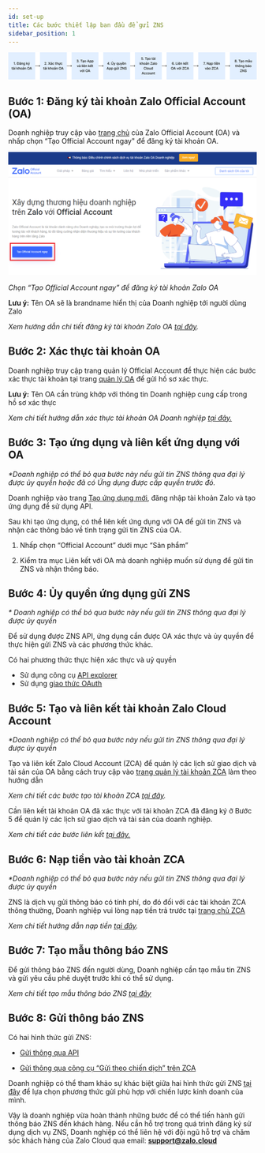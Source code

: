 ```yaml
---
id: set-up
title: Các bước thiết lập ban đầu để gửi ZNS
sidebar_position: 1
---
```


![alt_text](images/set-up/1.jpg "image_tooltip")

## Bước 1: Đăng ký tài khoản Zalo Official Account (OA)

Doanh nghiệp truy cập vào [trang chủ](https://oa.zalo.me/home) của Zalo Official Account (OA) và nhấp chọn “Tạo Official Account ngay" để đăng ký tài khoản OA.

![alt_text](images/set-up/2_1.png "image create OA")

_Chọn “Tạo Official Account ngay” để đăng ký tài khoản Zalo OA_

**Lưu ý:** Tên OA sẽ là brandname hiển thị của Doanh nghiệp tới người dùng Zalo

_Xem hướng dẫn chi tiết đăng ký tài khoản Zalo OA [tại đây](https://oa.zalo.me/home/resources/guides/huong-dan-dang-ky-tai-khoan-zalo-official-account-doanh-nghiep_61)._

## Bước 2: Xác thực tài khoản OA

Doanh nghiệp truy cập trang quản lý Official Account để thực hiện các bước xác thực tài khoản tại trang <ins>[quản lý OA](https://oa.zalo.me/manage/oa)</ins> để gửi hồ sơ xác thực.

**Lưu ý:** Tên OA cần trùng khớp với thông tin Doanh nghiệp cung cấp trong hồ sơ xác thực

_Xem chi tiết hướng dẫn xác thực tài khoản OA Doanh nghiệp [tại đây.](https://oa.zalo.me/home/resources/guides/huong-dan-xac-thuc-tai-khoan-official-account-doanh-nghiep_70)_

## Bước 3: Tạo ứng dụng và liên kết ứng dụng với OA

_\*Doanh nghiệp có thể bỏ qua bước này nếu gửi tin ZNS thông qua đại lý được ủy quyền hoặc đã có Ứng dụng được cấp quyền trước đó._

Doanh nghiệp vào trang <ins>[Tạo ứng dụng mới](https://developers.zalo.me/createapp)</ins>, đăng nhập tài khoản Zalo và tạo ứng dụng để sử dụng API.

Sau khi tạo ứng dụng, có thể liên kết ứng dụng với OA để gửi tin ZNS và nhận các thông báo về tình trạng gửi tin ZNS của OA.

1. Nhấp chọn “Official Account” dưới mục “Sản phẩm”

2. Kiểm tra mục Liên kết với OA mà doanh nghiệp muốn sử dụng để gửi tin ZNS và nhận thông báo.

## Bước 4: Ủy quyền ứng dụng gửi ZNS

_\* Doanh nghiệp có thể bỏ qua bước này nếu gửi tin ZNS thông qua đại lý được ủy quyền_

Để sử dụng được ZNS API, ứng dụng cần được OA xác thực và ủy quyền để thực hiện gửi ZNS và các phương thức khác.

Có hai phương thức thực hiện xác thực và uỷ quyền

- Sử dụng công cụ <ins>[API explorer](https://developers.zalo.me/docs/api/official-account-api/xac-thuc-va-uy-quyen/cach-2-xac-thuc-voi-cong-cu-api-explorer/phuong-thuc-lay-oa-access-token-su-dung-cong-cu-api-explorer-post-5004)</ins>
- Sử dụng <ins>[giao thức OAuth](https://developers.zalo.me/docs/api/official-account-api/xac-thuc-va-uy-quyen/cach-1-xac-thuc-voi-giao-thuc-oauth/yeu-cau-cap-moi-oa-access-token-post-4307)</ins>

## Bước 5: Tạo và liên kết tài khoản Zalo Cloud Account

_\*Doanh nghiệp có thể bỏ qua bước này nếu gửi tin ZNS thông qua đại lý được ủy quyền_

Tạo và liên kết Zalo Cloud Account (ZCA) để quản lý các lịch sử giao dịch và tài sản của OA bằng cách truy cập vào <ins>[trang quản lý tài khoản ZCA](https://account.zalo.cloud/account/create)</ins> làm theo hướng dẫn

_Xem chi tiết các bước tạo tài khoản ZCA <ins>[tại đây](https://oa.zalo.me/home/resources/guides/huong-dan-tao-zalo-cloud-account_75)</ins>._

Cần liên kết tài khoản OA đã xác thực với tài khoản ZCA đã đăng ký ở Bước 5 để quản lý các lịch sử giao dịch và tài sản của doanh nghiệp.

_Xem chi tiết các bước liên kết <ins>[tại đây.](https://zalo.cloud/blog/zalo-oa-xac-thuc-la-gi-huong-dan-lien-ket-zalo-oa-vao-tai-khoan-zca-/kguqjeadm9y4bnaya)</ins>_

## Bước 6: Nạp tiền vào tài khoản ZCA

_\*Doanh nghiệp có thể bỏ qua bước này nếu gửi tin ZNS thông qua đại lý được ủy quyền_

ZNS là dịch vụ gửi thông báo có tính phí, do đó đối với các tài khoản ZCA thông thường, Doanh nghiệp vui lòng nạp tiền trả trước tại <ins>[trang chủ ZCA](https://account.zalo.cloud/topup)</ins>

_Xem chi tiết hướng dẫn nạp tiền <ins>[tại đây](https://zalo.cloud/blog/huong-dan-nap-tien-vao-tai-khoan-zalo-cloud-account-zca-/dbuegyjqepvn9gk79q)</ins>._

## Bước 7: Tạo mẫu thông báo ZNS

Để gửi thông báo ZNS đến người dùng, Doanh nghiệp cần tạo mẫu tin ZNS và gửi yêu cầu phê duyệt trước khi có thể sử dụng.

_Xem chi tiết tạo mẫu thông báo ZNS <ins>[tại đây](https://zalo.cloud/blog/huong-dan-tao-mau-thong-bao-zns/aeubd8edy4g6bggevv)</ins>_

## Bước 8: Gửi thông báo ZNS

Có hai hình thức gửi ZNS:

- [Gửi thông qua API](/zns-api)

- [Gửi thông qua công cụ “Gửi theo chiến dịch” trên ZCA](https://zalo.cloud/blog/huong-dan-su-dung-tinh-nang-gui-zns-khong-can-thong-qua-api-/pdujnyqpydqrepnq)

Doanh nghiệp có thể tham khảo sự khác biệt giữa hai hình thức gửi ZNS <ins>[tại đây](https://zalo.cloud/blog/so-sanh-gui-thong-bao-zns-qua-api-va-khong-qua-api-gui-theo-chien-dich-/nauqwpyy979a98kbqw)</ins> để lựa chọn phương thức gửi phù hợp với chiến lược kinh doanh của mình.

Vậy là doanh nghiệp vừa hoàn thành những bước để có thể tiến hành gửi thông báo ZNS đến khách hàng. Nếu cần hỗ trợ trong quá trình đăng ký sử dụng dịch vụ ZNS, Doanh nghiệp có thể liên hệ với đội ngũ hỗ trợ và chăm sóc khách hàng của Zalo Cloud qua email: **support@zalo.cloud**
